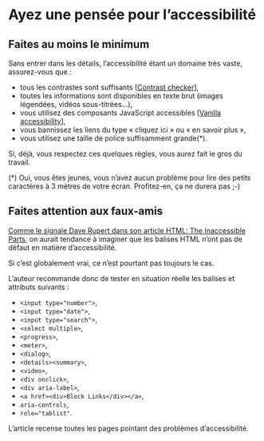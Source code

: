Ayez une pensée pour l’accessibilité
====================================

Faites au moins le minimum
--------------------------

Sans entrer dans les détails, l’accessibilité étant un domaine très vaste, assurez-vous que :

- tous les contrastes sont suffisants [[Contrast checker](https://contrastchecker.com/)],
- toutes les informations sont disponibles en texte brut (images légendées, vidéos sous-titrées…),
- vous utilisez des composants JavaScript accessibles [[Vanilla accessibility](https://van11y.net/)],
- vous bannissez les liens du type « cliquez ici » ou « en savoir plus »,
- vous utilisez une taille de police suffisamment grande(*).

Si, déjà, vous respectez ces quelques règles, vous aurez fait le gros du travail.

(*) Oui, vous êtes jeunes, vous n’avez aucun problème pour lire des petits caractères à 3 mètres de votre écran. Profitez-en, ça ne durera pas ;-)

Faites attention aux faux-amis
------------------------------

[Comme le signale Dave Rupert dans son article HTML: The Inaccessible Parts](https://daverupert.com/2020/02/html-the-inaccessible-parts/), on aurait tendance à imaginer que les balises HTML n’ont pas de défaut en matière d’accessibilité.

Si c’est globalement vrai, ce n’est pourtant pas toujours le cas.

L’auteur recommande donc de tester en situation réelle les balises et attributs suivants :

- `<input type="number">`,
- `<input type="date">`,
- `<input type="search">`,
- `<select multiple>`,
- `<progress>`,
- `<meter>`,
- `<dialog>`,
- `<details><summary>`,
- `<video>`,
- `<div onclick>`,
- `<div aria-label>`,
- `<a href><div>Block Links</div></a>`,
- `aria-controls`,
- `role="tablist"`.

L’article recense toutes les pages pointant des problèmes d’accessibilité.